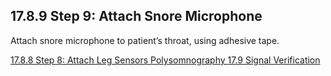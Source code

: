 ## 17.8.9 Step 9: Attach Snore Microphone

Attach snore microphone to patient’s throat, using adhesive tape.


<div class="center">
<div class="btn-group">
  <a href=":pages_path:/manuals/polysomnography/17-08-08-step8.md" class="btn btn-default">
    <span class="glyphicon glyphicon-chevron-left"></span>
    17.8.8 Step 8: Attach Leg Sensors
  </a>

  <a href=":pages_path:/manuals/polysomnography" class="btn btn-default">
    <span class="glyphicon glyphicon-chevron-up"></span>
    Polysomnography
  </a>

  <a href=":pages_path:/manuals/polysomnography/17-09-01-signal-verification-form.md" class="btn btn-success">
    17.9 Signal Verification
    <span class="glyphicon glyphicon-chevron-right"></span>
  </a>
</div>
</div>
